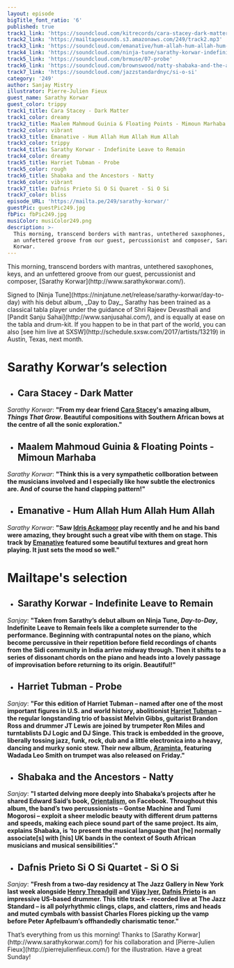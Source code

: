 ```yaml
---
layout: episode
bigTitle_font_ratio: '6'
published: true
track1_link: 'https://soundcloud.com/kitrecords/cara-stacey-dark-matter-kr13'
track2_link: 'https://mailtapesounds.s3.amazonaws.com/249/track2.mp3'
track3_link: 'https://soundcloud.com/emanative/hum-allah-hum-allah-hum-allah'
track4_link: 'https://soundcloud.com/ninja-tune/sarathy-korwar-indefinite-leave-to-remain'
track5_link: 'https://soundcloud.com/brmuse/07-probe'
track6_link: 'https://soundcloud.com/brownswood/natty-shabaka-and-the-ancestors-wisdom-of-elders'
track7_link: 'https://soundcloud.com/jazzstandardnyc/si-o-si'
category: '249'
author: Sanjay Mistry
illustrator: Pierre-Julien Fieux
guest_name: Sarathy Korwar
guest_color: trippy
track1_title: Cara Stacey - Dark Matter
track1_color: dreamy
track2_title: Maalem Mahmoud Guinia & Floating Points - Mimoun Marhaba
track2_color: vibrant
track3_title: Emanative - Hum Allah Hum Allah Hum Allah
track3_color: trippy
track4_title: Sarathy Korwar - Indefinite Leave to Remain
track4_color: dreamy
track5_title: Harriet Tubman - Probe
track5_color: rough
track6_title: Shabaka and the Ancestors - Natty
track6_color: vibrant
track7_title: Dafnis Prieto Si O Si Quaret - Si O Si
track7_color: bliss
episode_URL: 'https://mailta.pe/249/sarathy-korwar/'
guestPic: guestPic249.jpg
fbPic: fbPic249.jpg
musiColor: musiColor249.png
description: >-
  This morning, transcend borders with mantras, untethered saxophones, keys, and
  an unfettered groove from our guest, percussionist and composer, Sarathy
  Korwar.
---
```

<p id="introduction">This morning, transcend borders with mantras, untethered saxophones, keys, and an unfettered groove from our guest, percussionist and composer, [Sarathy Korwar](http://www.sarathykorwar.com/).</p>

<p>Signed to [Ninja Tune](https://ninjatune.net/release/sarathy-korwar/day-to-day) with his debut album, _Day to Day_, Sarathy has been trained as a classical tabla player under the guidance of Shri Rajeev Devasthali and [Pandit Sanju Sahai](http://www.sanjusahai.com/), and is equally at ease on the tabla and drum-kit. If you happen to be in that part of the world, you can also [see him live at SXSW](http://schedule.sxsw.com/2017/artists/13219) in Austin, Texas, next month.</p>



# **Sarathy Korwar’s selection**

+ ## Cara Stacey - Dark Matter
_Sarathy Korwar_: **"**From my dear friend [Cara Stacey](http://www.carastacey.com/)'s amazing album, _Things That Grow_. Beautiful compositions with Southern African bows at the centre of all the sonic exploration.**"**

+ ## Maalem Mahmoud Guinia & Floating Points - Mimoun Marhaba
_Sarathy Korwar_: **"**Think this is a very sympathetic collboration between the musicians involved and I especially like how subtle the electronics are. And of course the hand clapping pattern!**"**

+ ## Emanative - Hum Allah Hum Allah Hum Allah
_Sarathy Korwar_: **"**Saw [Idris Ackamoor](https://en.wikipedia.org/wiki/Idris_Ackamoor) play recently and he and his band were amazing, they brought such a great vibe with them on stage. This track by [Emanative](https://emanative.bandcamp.com/) featured some beautiful textures and great horn playing. It just sets the mood so well.**"**


# Mailtape's selection

+ ## Sarathy Korwar - Indefinite Leave to Remain
_Sanjay_: **"**Taken from Sarathy’s debut album on Ninja Tune, _Day-to-Day_, Indefinite Leave to Remain feels like a complete surrender to the performance. Beginning with contrapuntal notes on the piano, which become percussive in their repetition before field recordings of chants from the Sidi community in India arrive midway through. Then it shifts to a series of dissonant chords on the piano and heads into a lovely passage of improvisation before returning to its origin. Beautiful!**"** 

+ ## Harriet Tubman - Probe

_Sanjay_: **"**For this edition of Harriet Tubman – named after one of the most important figures in U.S. and world history, abolitionist [Harriet Tubman](https://en.wikipedia.org/wiki/Harriet_Tubman) – the regular longstanding trio of bassist Melvin Gibbs, guitarist Brandon Ross and drummer JT Lewis are joined by trumpeter Ron Miles and turntablists DJ Logic and DJ Singe. This track is embedded in the groove, liberally tossing jazz, funk, rock, dub and a little electronica into a heavy, dancing and murky sonic stew. Their new album, [Araminta](http://sunnysidezone.com/album/araminta), featuring Wadada Leo Smith on trumpet was also released on Friday.**"**

+ ## Shabaka and the Ancestors - Natty
_Sanjay_: **"**I started delving more deeply into Shabaka’s projects after he shared Edward Said’s book, [Orientalism](https://en.wikipedia.org/wiki/Orientalism_(book)), on Facebook. Throughout this album, the band’s two percussionists – Gontse Machine and Tumi Mogorosi – exploit a sheer melodic beauty with different drum patterns and speeds, making each piece sound part of the same project. Its aim, explains Shabaka, is ‘to present the musical language that [he] normally associate[s] with [his] UK bands in the context of South African musicians and musical sensibilities’.**"**

+ ## Dafnis Prieto Si O Si Quartet - Si O Si
_Sanjay_: **"**Fresh from a two-day residency at The Jazz Gallery in New York last week alongside [Henry Threadgill](https://www.pirecordings.com/artist/Henry_Threadgill) and [Vijay Iyer](http://vijay-iyer.com/), [Dafnis Prieto](https://dafnisonmusic.com/) is an impressive US-based drummer. This title track – recorded live at The Jazz Standard – is all polyrhythmic clings, claps, and clatters, rims and heads and muted cymbals with bassist Charles Flores picking up the vamp before Peter Apfelbaum’s offhandedly charismatic tenor.**"**


<p id="outroduction">That’s everything from us this morning! Thanks to [Sarathy Korwar](http://www.sarathykorwar.com/) for his collaboration and [Pierre-Julien Fieux](http://pierrejulienfieux.com/) for the illustration. Have a great Sunday!</p>
